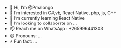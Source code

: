 - 👋 Hi, I’m @Pmalongo
- 👀 I’m interested in C#,vb, React Native, php, js, C++
- 🌱 I’m currently learning React Native
- 💞️ I’m looking to collaborate on ...
- 📫 Reach me on WhatsApp : +265996441303 
- 😄 Pronouns: ...
- ⚡ Fun fact: ...

<!---
Pmalongo/Pmalongo is a ✨ special ✨ repository because its `README.md` (this file) appears on your GitHub profile.
You can click the Preview link to take a look at your changes.
--->

